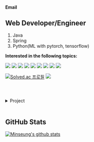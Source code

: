 <h4>
    Email
<!--     (<del><a href="[https://k4minseung@gmail.com]">More About Me</a></del>) -->
  </h4>

<div>
  <h2>
    Web Developer/Engineer
<!--     (<del><a href="[https://donowhy.github.io/]">More About Me</a></del>) -->
  </h2>
  <ol>
    <li>Java</li>
    <li>Spring</li>
    <li>Python(ML with pytorch, tensorflow)</li>
    
  </ol>
  <p><strong>Interested in the following topics:</strong></p>

  
  <div>
    <img src="https://img.shields.io/badge/git-F05032?style=for-the-badge&logo=git&logoColor=white">
    <img src="https://img.shields.io/badge/JAVA-007396?style=for-the-badge&logo=java&logoColor=white">
    <img src="https://img.shields.io/badge/Spring-6DB33F?style=for-the-badge&logo=Spring&logoColor=white">
    <img src="https://img.shields.io/badge/python-E34F26?style=for-the-badge&logo=html5&logoColor=white">
    <img src="https://img.shields.io/badge/javascript-F7DF1E?style=for-the-badge&logo=javascript&logoColor=black">
    <img src="https://img.shields.io/badge/vue.js-4FC08D?style=for-the-badge&logo=vue.js&logoColor=white">
    <img src="https://img.shields.io/badge/html-E34F26?style=for-the-badge&logo=html5&logoColor=white">
    <img src="https://img.shields.io/badge/css-1572B6?style=for-the-badge&logo=css3&logoColor=white">
    <img src="https://img.shields.io/badge/bootstrap-7952B3?style=for-the-badge&logo=bootstrap&logoColor=white">
   
</div>

[![Solved.ac
프로필](http://mazassumnida.wtf/api/v2/generate_badge?boj=k4minseung)](https://solved.ac/k4minseung)
<img src="http://mazandi.herokuapp.com/api?handle=k4minseung&theme=warm"/>

<h1></h1>
<br/>

<details markdown="1">
<summary>Project</summary>
</details>
<br/>

   
  ## GitHub Stats

[![Minseung's github stats](https://github-readme-stats.vercel.app/api?username=donowhy&theme=material-palenight)](https://github.com/donowhy/github-readme-stats)
</div>
